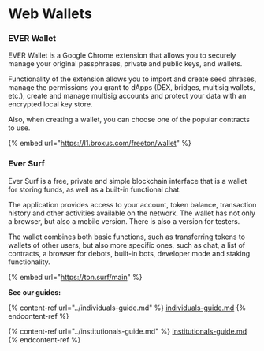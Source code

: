 # Web Wallets

### EVER Wallet

EVER Wallet is a Google Chrome extension that allows you to securely manage your original passphrases, private and public keys, and wallets.

Functionality of the extension allows you to import and create seed phrases, manage the permissions you grant to dApps (DEX, bridges, multisig wallets, etc.), create and manage multisig accounts and protect your data with an encrypted local key store.

Also, when creating a wallet, you can choose one of the popular contracts to use.

{% embed url="https://l1.broxus.com/freeton/wallet" %}

### Ever Surf

Ever Surf is a free, private and simple blockchain interface that is a wallet for storing funds, as well as a built-in functional chat.

The application provides access to your account, token balance, transaction history and other activities available on the network. The wallet has not only a browser, but also a mobile version. There is also a version for testers.

The wallet combines both basic functions, such as transferring tokens to wallets of other users, but also more specific ones, such as chat, a list of contracts, a browser for debots, built-in bots, developer mode and staking functionality.

{% embed url="https://ton.surf/main" %}



**See our guides:**

{% content-ref url="../individuals-guide.md" %}
[individuals-guide.md](../individuals-guide.md)
{% endcontent-ref %}

{% content-ref url="../institutionals-guide.md" %}
[institutionals-guide.md](../institutionals-guide.md)
{% endcontent-ref %}

